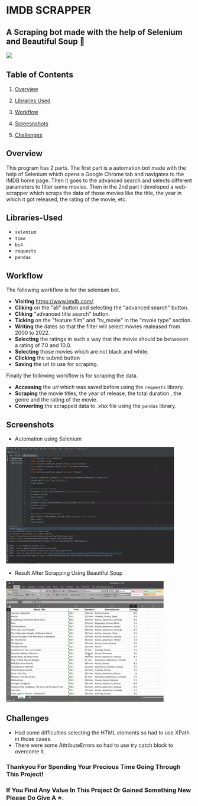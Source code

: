 
# IMDB SCRAPPER
## A Scraping bot made with the help of Selenium and Beautiful Soup 🤖

![](https://media1.giphy.com/media/U71a32kq0bcVGVOcuF/giphy.gif?cid=790b76110b651b13cdc503fb4421c041d20b6cbaac531763&rid=giphy.gif&ct=s)

## Table of Contents

1.  [Overview](#Overview)
 
2.  [Libraries Used](#Libraries-Used)
3.  [Workflow](#Workflow)
4.  [Screesnshots](#Screesnshots)
5.  [Challenges](#Challenges)

## Overview

This program has 2 parts. The first part is a automation bot made with the help of Selenium which opens a Google Chrome tab and navigates to the IMDB home page. Then it goes to the advanced search and selects different parameters to filter some movies. Then in the 2nd part I developed a web-scrapper which scraps the data of those movies like the title, the year in which it got released, the rating of the movie, etc.


## Libraries-Used

-   `selenium`
-   `time`
-   `bs4`
-   `requests`
-   `pandas`

## Workflow

The following workflow is for the selenium bot.

- **Visiting** https://www.imdb.com/.
- **Cliking** on the "all" button and selecting the "advanced search" button.
- **Cliking** "advanced title search" button.
- **Ticking** on the "feature film" and "tv_movie" in the "mvoie type" section.
- **Writing** the dates so that the filter will select movies realeased from 2000 to 2022.
- **Selecting** the ratings in such a way that the movie should be betweeen a rating of 7.0 and 10.0.
- **Selecting** those movies which are not black and white.
- **Clicking** the submit button
- **Saving** the url to use for scraping.

Finally the following workflow is for scraping the data.
- **Accessing** the url which was saved before using the `requests` library.
- **Scraping** the movie titles, the year of release, the total duration , the genre and the rating of the movie.
- **Converting** the scrapped data to .xlsx file using the `pandas` library.

## Screenshots

- Automation using Selenium

![](https://github.com/Kens3i/IMDB-Scrapper-Using-Selenium-and-Beautiful-Soup/blob/main/Gifs/imdb%20scrapper%20gif%201.gif?raw=true)


- Result After Scrapping Using Beautiful Soup

![](https://github.com/Kens3i/IMDB-Scrapper-Using-Selenium-and-Beautiful-Soup/blob/main/Gifs/imdb%20scrapper%20gif%202.gif?raw=true)


## Challenges

- Had some difficulties selecting the HTML elements so had to use XPath in those cases.
- There were some AttributeErrors so had to use try catch block to overcome it.

### Thankyou For Spending Your Precious Time Going Through This Project!
### If You Find Any Value In This Project Or Gained Something New Please Do Give A ⭐.
